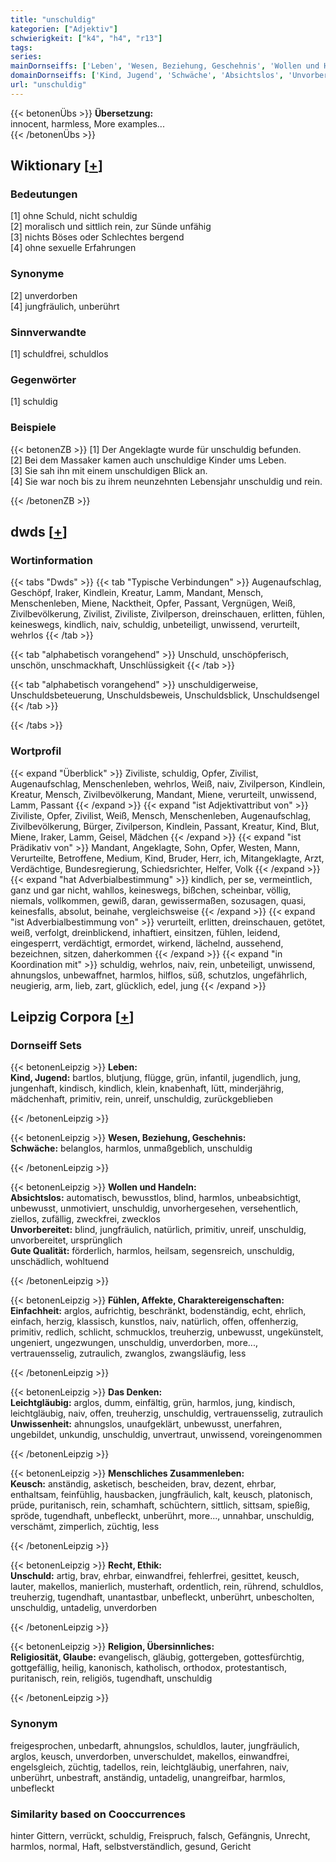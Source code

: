 ```yaml
---
title: "unschuldig"
kategorien: ["Adjektiv"]
schwierigkeit: ["k4", "h4", "r13"]
tags:
series:
mainDornseiffs: ['Leben', 'Wesen, Beziehung, Geschehnis', 'Wollen und Handeln', 'Fühlen, Affekte, Charaktereigenschaften', 'Das Denken', 'Menschliches Zusammenleben', 'Recht, Ethik', 'Religion, Übersinnliches']
domainDornseiffs: ['Kind, Jugend', 'Schwäche', 'Absichtslos', 'Unvorbereitet', 'Gute Qualität', 'Einfachheit', 'Leichtgläubig', 'Unwissenheit', 'Keusch', 'Unschuld', 'Religiosität, Glaube']
url: "unschuldig"
---
```


{{< betonenÜbs >}}
**Übersetzung:**  
innocent, harmless, More examples...  
{{< /betonenÜbs >}}

## Wiktionary [[+](https://de.wiktionary.org/wiki/unschuldig)]

### Bedeutungen
[1] ohne Schuld, nicht schuldig  
[2] moralisch und sittlich rein, zur Sünde unfähig  
[3] nichts Böses oder Schlechtes bergend  
[4] ohne sexuelle Erfahrungen  

### Synonyme
[2] unverdorben  
[4] jungfräulich, unberührt  

### Sinnverwandte
[1] schuldfrei, schuldlos  

### Gegenwörter
[1] schuldig  

### Beispiele
{{< betonenZB >}}
[1] Der Angeklagte wurde für unschuldig befunden.  
[2] Bei dem Massaker kamen auch unschuldige Kinder ums Leben.  
[3] Sie sah ihn mit einem unschuldigen Blick an.  
[4] Sie war noch bis zu ihrem neunzehnten Lebensjahr unschuldig und rein.  

{{< /betonenZB >}}


## dwds [[+](https://www.dwds.de/wb/unschuldig)]

### Wortinformation
{{< tabs "Dwds" >}}
{{< tab "Typische Verbindungen" >}}
Augenaufschlag, Geschöpf, Iraker, Kindlein, Kreatur, Lamm, Mandant, Mensch, Menschenleben, Miene, Nacktheit, Opfer, Passant, Vergnügen, Weiß, Zivilbevölkerung, Zivilist, Ziviliste, Zivilperson, dreinschauen, erlitten, fühlen, keineswegs, kindlich, naiv, schuldig, unbeteiligt, unwissend, verurteilt, wehrlos
{{< /tab >}}

{{< tab "alphabetisch vorangehend" >}}
Unschuld, unschöpferisch, unschön, unschmackhaft, Unschlüssigkeit
{{< /tab >}}

{{< tab "alphabetisch vorangehend" >}}
unschuldigerweise, Unschuldsbeteuerung, Unschuldsbeweis, Unschuldsblick, Unschuldsengel
{{< /tab >}}

{{< /tabs >}}

### Wortprofil
{{< expand "Überblick" >}} Ziviliste, schuldig, Opfer, Zivilist, Augenaufschlag, Menschenleben, wehrlos, Weiß, naiv, Zivilperson, Kindlein, Kreatur, Mensch, Zivilbevölkerung, Mandant, Miene, verurteilt, unwissend, Lamm, Passant {{< /expand >}}
{{< expand "ist Adjektivattribut von" >}} Ziviliste, Opfer, Zivilist, Weiß, Mensch, Menschenleben, Augenaufschlag, Zivilbevölkerung, Bürger, Zivilperson, Kindlein, Passant, Kreatur, Kind, Blut, Miene, Iraker, Lamm, Geisel, Mädchen {{< /expand >}}
{{< expand "ist Prädikativ von" >}} Mandant, Angeklagte, Sohn, Opfer, Westen, Mann, Verurteilte, Betroffene, Medium, Kind, Bruder, Herr, ich, Mitangeklagte, Arzt, Verdächtige, Bundesregierung, Schiedsrichter, Helfer, Volk {{< /expand >}}
{{< expand "hat Adverbialbestimmung" >}} kindlich, per se, vermeintlich, ganz und gar nicht, wahllos, keineswegs, bißchen, scheinbar, völlig, niemals, vollkommen, gewiß, daran, gewissermaßen, sozusagen, quasi, keinesfalls, absolut, beinahe, vergleichsweise {{< /expand >}}
{{< expand "ist Adverbialbestimmung von" >}} verurteilt, erlitten, dreinschauen, getötet, weiß, verfolgt, dreinblickend, inhaftiert, einsitzen, fühlen, leidend, eingesperrt, verdächtigt, ermordet, wirkend, lächelnd, aussehend, bezeichnen, sitzen, daherkommen {{< /expand >}}
{{< expand "in Koordination mit" >}} schuldig, wehrlos, naiv, rein, unbeteiligt, unwissend, ahnungslos, unbewaffnet, harmlos, hilflos, süß, schutzlos, ungefährlich, neugierig, arm, lieb, zart, glücklich, edel, jung {{< /expand >}}

## Leipzig Corpora [[+](https://corpora.uni-leipzig.de/en/res?word=unschuldig&corpusId=deu_newscrawl-public_2018)]

### Dornseiff Sets
{{< betonenLeipzig >}}
**Leben:**  
**Kind, Jugend:** bartlos, blutjung, flügge, grün, infantil, jugendlich, jung, jungenhaft, kindisch, kindlich, klein, knabenhaft, lütt, minderjährig, mädchenhaft, primitiv, rein, unreif, unschuldig, zurückgeblieben  

{{< /betonenLeipzig >}}


{{< betonenLeipzig >}}
**Wesen, Beziehung, Geschehnis:**  
**Schwäche:** belanglos, harmlos, unmaßgeblich, unschuldig  

{{< /betonenLeipzig >}}


{{< betonenLeipzig >}}
**Wollen und Handeln:**  
**Absichtslos:** automatisch, bewusstlos, blind, harmlos, unbeabsichtigt, unbewusst, unmotiviert, unschuldig, unvorhergesehen, versehentlich, ziellos, zufällig, zweckfrei, zwecklos  
**Unvorbereitet:** blind, jungfräulich, natürlich, primitiv, unreif, unschuldig, unvorbereitet, ursprünglich  
**Gute Qualität:** förderlich, harmlos, heilsam, segensreich, unschuldig, unschädlich, wohltuend  

{{< /betonenLeipzig >}}


{{< betonenLeipzig >}}
**Fühlen, Affekte, Charaktereigenschaften:**  
**Einfachheit:** arglos, aufrichtig, beschränkt, bodenständig, echt, ehrlich, einfach, herzig, klassisch, kunstlos, naiv, natürlich, offen, offenherzig, primitiv, redlich, schlicht, schmucklos, treuherzig, unbewusst, ungekünstelt, ungeniert, ungezwungen, unschuldig, unverdorben, more..., vertrauensselig, zutraulich, zwanglos, zwangsläufig, less  

{{< /betonenLeipzig >}}


{{< betonenLeipzig >}}
**Das Denken:**  
**Leichtgläubig:** arglos, dumm, einfältig, grün, harmlos, jung, kindisch, leichtgläubig, naiv, offen, treuherzig, unschuldig, vertrauensselig, zutraulich  
**Unwissenheit:** ahnungslos, unaufgeklärt, unbewusst, unerfahren, ungebildet, unkundig, unschuldig, unvertraut, unwissend, voreingenommen  

{{< /betonenLeipzig >}}


{{< betonenLeipzig >}}
**Menschliches Zusammenleben:**  
**Keusch:** anständig, asketisch, bescheiden, brav, dezent, ehrbar, enthaltsam, feinfühlig, hausbacken, jungfräulich, kalt, keusch, platonisch, prüde, puritanisch, rein, schamhaft, schüchtern, sittlich, sittsam, spießig, spröde, tugendhaft, unbefleckt, unberührt, more..., unnahbar, unschuldig, verschämt, zimperlich, züchtig, less  

{{< /betonenLeipzig >}}


{{< betonenLeipzig >}}
**Recht, Ethik:**  
**Unschuld:** artig, brav, ehrbar, einwandfrei, fehlerfrei, gesittet, keusch, lauter, makellos, manierlich, musterhaft, ordentlich, rein, rührend, schuldlos, treuherzig, tugendhaft, unantastbar, unbefleckt, unberührt, unbescholten, unschuldig, untadelig, unverdorben  

{{< /betonenLeipzig >}}


{{< betonenLeipzig >}}
**Religion, Übersinnliches:**  
**Religiosität, Glaube:** evangelisch, gläubig, gottergeben, gottesfürchtig, gottgefällig, heilig, kanonisch, katholisch, orthodox, protestantisch, puritanisch, rein, religiös, tugendhaft, unschuldig  

{{< /betonenLeipzig >}}

### Synonym
freigesprochen, unbedarft, ahnungslos, schuldlos, lauter, jungfräulich, arglos, keusch, unverdorben, unverschuldet, makellos, einwandfrei, engelsgleich, züchtig, tadellos, rein, leichtgläubig, unerfahren, naiv, unberührt, unbestraft, anständig, untadelig, unangreifbar, harmlos, unbefleckt


### Similarity based on Cooccurrences
hinter Gittern, verrückt, schuldig, Freispruch, falsch, Gefängnis, Unrecht, harmlos, normal, Haft, selbstverständlich, gesund, Gericht

